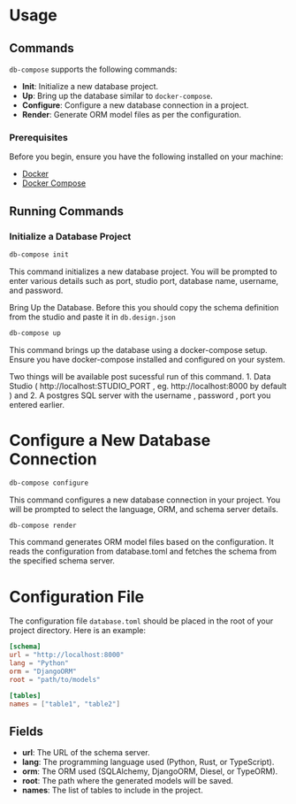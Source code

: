 
# Usage

## Commands

`db-compose` supports the following commands:

- **Init**: Initialize a new database project.
- **Up**: Bring up the database similar to `docker-compose`.
- **Configure**: Configure a new database connection in a project.
- **Render**: Generate ORM model files as per the configuration.

### Prerequisites

Before you begin, ensure you have the following installed on your machine:

- [Docker](https://www.docker.com/products/docker-desktop)
- [Docker Compose](https://docs.docker.com/compose/install/)

## Running Commands

### Initialize a Database Project


```sh
db-compose init
```
This command initializes a new database project. You will be prompted to enter various details such as port, studio port, database name, username, and password.

Bring Up the Database. Before this you should copy the schema definition from the studio and paste it in `db.design.json`

```sh
db-compose up
```

This command brings up the database using a docker-compose setup. Ensure you have docker-compose installed and configured on your system.

Two things will be available post sucessful run of this command. 
    1. Data Studio ( http://localhost:STUDIO_PORT , eg. http://localhost:8000 by default ) and
    2. A postgres SQL server with the username , password , port you entered earlier.

# Configure a New Database Connection

```sh
db-compose configure
```
This command configures a new database connection in your project. You will be prompted to select the language, ORM, and schema server details.

```sh
db-compose render
```
This command generates ORM model files based on the configuration. It reads the configuration from database.toml and fetches the schema from the specified schema server.

# Configuration File

The configuration file `database.toml` should be placed in the root of your project directory. Here is an example:

```toml
[schema]
url = "http://localhost:8000"
lang = "Python"
orm = "DjangoORM"
root = "path/to/models"

[tables]
names = ["table1", "table2"]
```

## Fields

- **url**: The URL of the schema server.
- **lang**: The programming language used (Python, Rust, or TypeScript).
- **orm**: The ORM used (SQLAlchemy, DjangoORM, Diesel, or TypeORM).
- **root**: The path where the generated models will be saved.
- **names**: The list of tables to include in the project.
